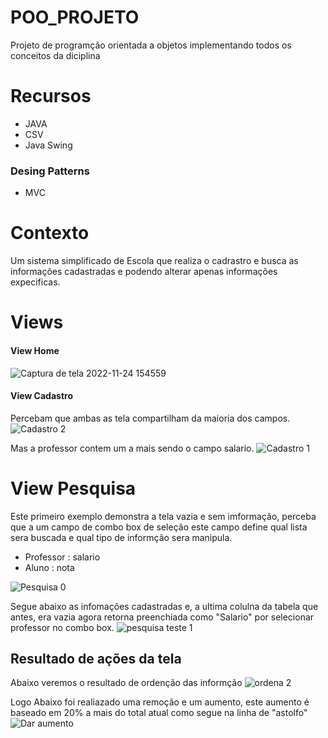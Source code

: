 # POO_PROJETO
Projeto de programção orientada a objetos implementando todos os conceitos da diciplina 
# Recursos
* JAVA
* CSV
* Java Swing
### Desing Patterns
* MVC

# Contexto
Um sistema simplificado de Escola que realiza o cadrastro e busca as informações cadastradas e podendo alterar apenas informações expecificas.


# Views
#### View Home
![Captura de tela 2022-11-24 154559](https://user-images.githubusercontent.com/65256753/209877301-2c0d6225-25e3-43d2-8007-45855f685332.png)

#### View Cadastro 
Percebam que ambas as tela compartilham da maioria dos campos.
![Cadastro 2](https://user-images.githubusercontent.com/65256753/209878585-47ed0ab7-d0a3-4af1-8ba7-a1a8abf24c46.png)

Mas a professor contem um a mais sendo o campo salario.
![Cadastro 1](https://user-images.githubusercontent.com/65256753/209878577-4aa073f3-74ca-484b-94de-5484b0e84988.png)

# View Pesquisa
Este primeiro exemplo demonstra a tela vazia e sem imformação,  perceba que a um campo de combo box de seleção este campo define qual lista sera buscada e qual tipo de informção sera manipula.
+ Professor : salario
+ Aluno : nota

![Pesquisa 0](https://user-images.githubusercontent.com/65256753/209880038-c45de465-ff38-4faa-acc1-5f12e392eb52.png)

Segue abaixo as infomações cadastradas e, a ultima colulna da tabela que antes, era vazia agora retorna preenchiada como "Salario" por selecionar professor no combo box.
![pesquisa teste 1](https://user-images.githubusercontent.com/65256753/209880044-6c819ab0-25fb-4fe7-b033-ea2273802fbb.png)


## Resultado de ações da tela
Abaixo veremos o resultado de ordenção das informção 
![ordena 2](https://user-images.githubusercontent.com/65256753/209881294-6b3c4099-5ac7-4e4c-9ee9-4c8c80d83a54.png)

Logo Abaixo foi realiazado uma remoção e um aumento, este aumento é baseado em 20% a mais do total atual como segue na linha de "astolfo"
![Dar aumento](https://user-images.githubusercontent.com/65256753/209881292-3083abfc-5261-46e6-afe3-17fb13de3219.png)
